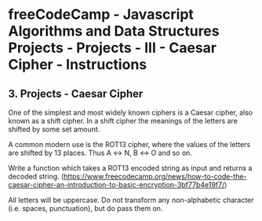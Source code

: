 # freeCodeCamp - Javascript Algorithms and Data Structures Projects - Projects - III - Caesar Cipher - Instructions


## 3. Projects - Caesar Cipher

One of the simplest and most widely known ciphers is a Caesar cipher, also known as a shift cipher. In a shift cipher the meanings of the letters are shifted by some set amount.

A common modern use is the ROT13 cipher, where the values of the letters are shifted by 13 places. Thus A ↔ N, B ↔ O and so on.

Write a function which takes a ROT13 encoded string as input and returns a decoded string. (https://www.freecodecamp.org/news/how-to-code-the-caesar-cipher-an-introduction-to-basic-encryption-3bf77b4e19f7/)

All letters will be uppercase. Do not transform any non-alphabetic character (i.e. spaces, punctuation), but do pass them on.

